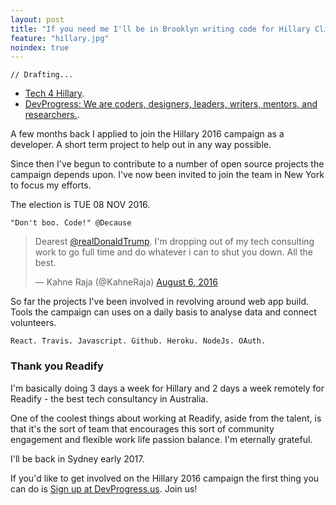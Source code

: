 ```yaml
---
layout: post
title: "If you need me I'll be in Brooklyn writing code for Hillary Clinton."
feature: "hillary.jpg"
noindex: true
---
```


	// Drafting...

- [Tech 4 Hillary](https://www.hillaryclinton.com/page/tech/).
- [DevProgress: We are coders, designers, leaders, writers, mentors, and researchers.](http://devprogress.us/).

A few months back I applied to join the Hillary 2016 campaign as a developer. A short term project to help out in any way possible.

Since then I've begun to contribute to a number of open source projects the campaign depends upon. I've now been invited to join the team in New York to focus my efforts.

The election is TUE 08 NOV 2016. 

	"Don't boo. Code!" @Decause

<blockquote class="twitter-tweet" data-lang="en"><p lang="en" dir="ltr">Dearest <a href="https://twitter.com/realDonaldTrump">@realDonaldTrump</a>. I&#39;m dropping out of my tech consulting work to go full time and do whatever i can to shut you down. All the best.</p>&mdash; Kahne Raja (@KahneRaja) <a href="https://twitter.com/KahneRaja/status/761897608629489665">August 6, 2016</a></blockquote>
<script async src="//platform.twitter.com/widgets.js" charset="utf-8"></script>

So far the projects I've been involved in revolving around web app build. Tools the campaign can uses on a daily basis to analyse data and connect volunteers.

	React. Travis. Javascript. Github. Heroku. NodeJs. OAuth.

### Thank you Readify

I'm basically doing 3 days a week for Hillary and 2 days a week remotely for Readify - the best tech consultancy in Australia.

One of the coolest things about working at Readify, aside from the talent, is that it's the sort of team that encourages this sort of community engagement and flexible work life passion balance. I'm eternally grateful.

I'll be back in Sydney early 2017.

If you'd like to get involved on the Hillary 2016 campaign the first thing you can do is [Sign up at DevProgress.us](http://DevProgress.us). Join us!